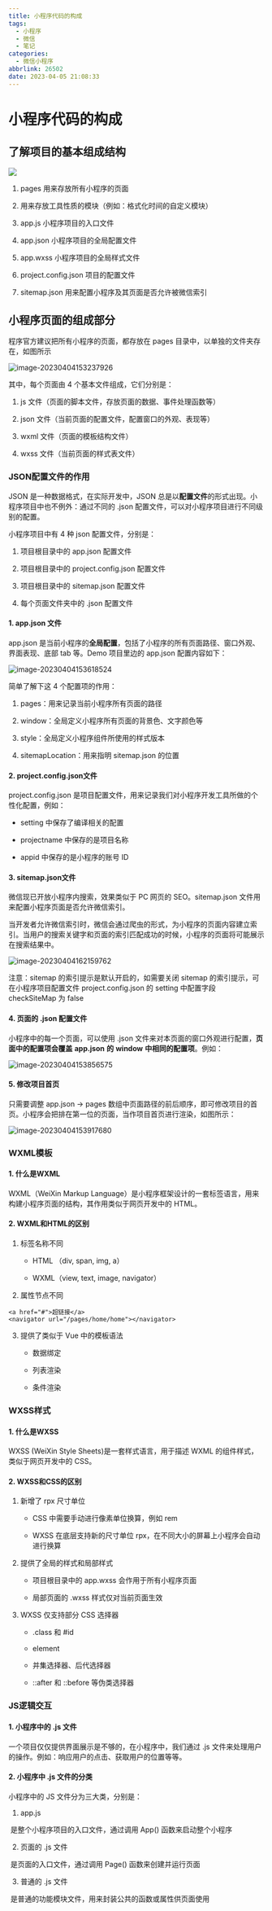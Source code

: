 ```yaml
---
title: 小程序代码的构成
tags:
  - 小程序
  - 微信
  - 笔记
categories:
  - 微信小程序
abbrlink: 26502
date: 2023-04-05 21:08:33
---
```


# 小程序代码的构成

## 了解项目的基本组成结构

![](%E5%B0%8F%E7%A8%8B%E5%BA%8F%E4%BB%A3%E7%A0%81%E7%9A%84%E6%9E%84%E6%88%90.assets/image-20230404153006487.png)

1. pages 用来存放所有小程序的页面

2. 用来存放工具性质的模块（例如：格式化时间的自定义模块）

3. app.js 小程序项目的入口文件

4. app.json 小程序项目的全局配置文件

5. app.wxss 小程序项目的全局样式文件

6. project.config.json 项目的配置文件

7. sitemap.json 用来配置小程序及其页面是否允许被微信索引

## 小程序页面的组成部分

程序官方建议把所有小程序的页面，都存放在 pages 目录中，以单独的文件夹存在，如图所示



![image-20230404153237926](%E5%B0%8F%E7%A8%8B%E5%BA%8F%E4%BB%A3%E7%A0%81%E7%9A%84%E6%9E%84%E6%88%90.assets/image-20230404153237926.png)

其中，每个页面由 4 个基本文件组成，它们分别是：

1. js 文件（页面的脚本文件，存放页面的数据、事件处理函数等）

2. json 文件（当前页面的配置文件，配置窗口的外观、表现等）

3. wxml 文件（页面的模板结构文件）

4. wxss 文件（当前页面的样式表文件）

### JSON配置文件的作用

JSON 是一种数据格式，在实际开发中，JSON 总是以**配置文件**的形式出现。小程序项目中也不例外：通过不同的 .json 配置文件，可以对小程序项目进行不同级别的配置。

小程序项目中有 4 种 json 配置文件，分别是：

1. 项目根目录中的 app.json 配置文件

2. 项目根目录中的 project.config.json 配置文件

3. 项目根目录中的 sitemap.json 配置文件

4. 每个页面文件夹中的 .json 配置文件

#### 1. app.json 文件

app.json 是当前小程序的**全局配置**，包括了小程序的所有页面路径、窗口外观、界面表现、底部 tab 等。Demo 项目里边的 app.json 配置内容如下：

![image-20230404153618524](%E5%B0%8F%E7%A8%8B%E5%BA%8F%E4%BB%A3%E7%A0%81%E7%9A%84%E6%9E%84%E6%88%90.assets/image-20230404153618524.png)

简单了解下这 4 个配置项的作用：

1. pages：用来记录当前小程序所有页面的路径

2. window：全局定义小程序所有页面的背景色、文字颜色等

3. style：全局定义小程序组件所使用的样式版本

4. sitemapLocation：用来指明 sitemap.json 的位置

#### 2. project.config.json文件

project.config.json 是项目配置文件，用来记录我们对小程序开发工具所做的个性化配置，例如：

- setting 中保存了编译相关的配置

- projectname 中保存的是项目名称

- appid 中保存的是小程序的账号 ID

#### 3. sitemap.json文件

微信现已开放小程序内搜索，效果类似于 PC 网页的 SEO。sitemap.json 文件用来配置小程序页面是否允许微信索引。

当开发者允许微信索引时，微信会通过爬虫的形式，为小程序的页面内容建立索引。当用户的搜索关键字和页面的索引匹配成功的时候，小程序的页面将可能展示在搜索结果中。

![image-20230404162159762](%E5%B0%8F%E7%A8%8B%E5%BA%8F%E4%BB%A3%E7%A0%81%E7%9A%84%E6%9E%84%E6%88%90.assets/image-20230404162159762.png)



注意：sitemap 的索引提示是默认开启的，如需要关闭 sitemap 的索引提示，可在小程序项目配置文件 project.config.json 的 setting 中配置字段 checkSiteMap 为 false

#### 4. 页面的 **.json** 配置文件

小程序中的每一个页面，可以使用 .json 文件来对本页面的窗口外观进行配置，**页面中的配置项会覆盖** **app.json** **的** **window** **中相同的配置项**。例如：

![image-20230404153856575](%E5%B0%8F%E7%A8%8B%E5%BA%8F%E4%BB%A3%E7%A0%81%E7%9A%84%E6%9E%84%E6%88%90.assets/image-20230404153856575.png)

#### 5. 修改项目首页

只需要调整 app.json -> pages 数组中页面路径的前后顺序，即可修改项目的首页。小程序会把排在第一位的页面，当作项目首页进行渲染，如图所示：

![image-20230404153917680](%E5%B0%8F%E7%A8%8B%E5%BA%8F%E4%BB%A3%E7%A0%81%E7%9A%84%E6%9E%84%E6%88%90.assets/image-20230404153917680.png)

### WXML模板

#### 1. 什么是WXML

WXML（WeiXin Markup Language）是小程序框架设计的一套标签语言，用来构建小程序页面的结构，其作用类似于网页开发中的 HTML。

#### 2. WXML和HTML的区别

1. 标签名称不同

   - HTML （div, span, img, a）


   - WXML（view, text, image, navigator）


2. 属性节点不同

```
<a href="#">超链接</a>
<navigator url="/pages/home/home"></navigator>
```

3. 提供了类似于 Vue 中的模板语法

   - 数据绑定


   - 列表渲染


   - 条件渲染


### WXSS样式

#### 1. 什么是WXSS

WXSS (WeiXin Style Sheets)是一套样式语言，用于描述 WXML 的组件样式，类似于网页开发中的 CSS。

#### 2. WXSS和CSS的区别

1. 新增了 rpx 尺寸单位
   - CSS 中需要手动进行像素单位换算，例如 rem

   - WXSS 在底层支持新的尺寸单位 rpx，在不同大小的屏幕上小程序会自动进行换算


2. 提供了全局的样式和局部样式

   - 项目根目录中的 app.wxss 会作用于所有小程序页面


   - 局部页面的 .wxss 样式仅对当前页面生效


3. WXSS 仅支持部分 CSS 选择器

   - .class 和 #id


   - element


   - 并集选择器、后代选择器


   - ::after 和 ::before 等伪类选择器


### JS逻辑交互

#### 1. 小程序中的 .js 文件

一个项目仅仅提供界面展示是不够的，在小程序中，我们通过 .js 文件来处理用户的操作。例如：响应用户的点击、获取用户的位置等等。

#### 2. 小程序中 .js 文件的分类

小程序中的 JS 文件分为三大类，分别是：

1. app.js

​		是整个小程序项目的入口文件，通过调用 App() 函数来启动整个小程序

2. 页面的 .js 文件

​		是页面的入口文件，通过调用 Page() 函数来创建并运行页面

3. 普通的 .js 文件

​		是普通的功能模块文件，用来封装公共的函数或属性供页面使用































